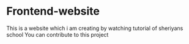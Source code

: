 # Frontend-website
This is a website which i am creating by watching tutorial of sheriyans school
You can contribute to this project
